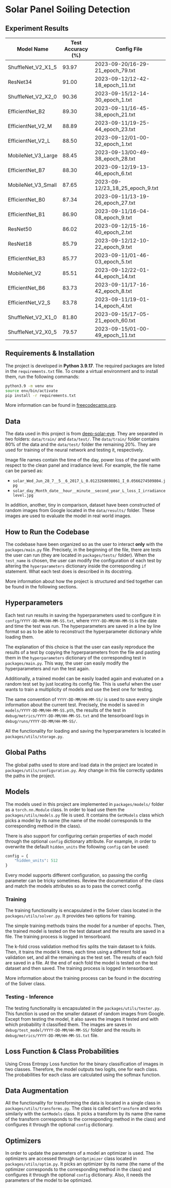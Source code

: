 # Solar Panel Soiling Detection

## Experiment Results

| Model Name         | Test Accuracy (%) | Config File                      |
| ------------------ | ----------------- | -------------------------------- |
| ShuffleNet_V2_X1_5 | 93.97             | 2023-09-20/16-29-21_epoch_79.txt |
| ResNet34           | 91.00             | 2023-09-12/12-42-18_epoch_11.txt |
| ShuffleNet_V2_X2_0 | 90.36             | 2023-09-15/12-14-30_epoch_1.txt  |
| EfficientNet_B2    | 89.30             | 2023-09-11/16-45-38_epoch_21.txt |
| EfficientNet_V2_M  | 88.89             | 2023-09-11/19-25-44_epoch_23.txt |
| EfficientNet_V2_L  | 88.50             | 2023-09-12/01-00-32_epoch_1.txt  |
| MobileNet_V3_Large | 88.45             | 2023-09-13/00-49-38_epoch_28.txt |
| EfficientNet_B7    | 88.30             | 2023-09-12/19-13-46_epoch_6.txt  |
| MobileNet_V3_Small | 87.65             | 2023-09-12/23_18_25_epoch_9.txt  |
| EfficientNet_B0    | 87.34             | 2023-09-11/13-19-26_epoch_27.txt |
| EfficientNet_B1    | 86.90             | 2023-09-11/16-04-08_epoch_9.txt  |
| ResNet50           | 86.02             | 2023-09-12/15-16-40_epoch_2.txt  |
| ResNet18           | 85.79             | 2023-09-12/12-10-22_epoch_9.txt  |
| EfficientNet_B3    | 85.77             | 2023-09-11/01-46-03_epoch_5.txt  |
| MobileNet_V2       | 85.51             | 2023-09-12/22-01-44_epoch_14.txt |
| EfficientNet_B6    | 83.73             | 2023-09-11/17-16-42_epoch_8.txt  |
| EfficientNet_V2_S  | 83.78             | 2023-09-11/19-01-14_epoch_4.txt  |
| ShuffleNet_V2_X1_0 | 81.80             | 2023-09-15/17-05-21_epoch_60.txt |
| ShuffleNet_V2_X0_5 | 79.57             | 2023-09-15/01-00-49_epoch_11.txt |

## Requirements & Installation

The project is developed in **Python 3.9.17**. The required packages are listed in the `requirements.txt` file. To create a virtual environment and to install them, run the following commands:

```bash
python3.9 -m venv env
source env/bin/activate
pip install -r requirements.txt
```

More information can be found in [freecodecamp.org](https://www.freecodecamp.org/news/how-to-setup-virtual-environments-in-python/).

## Data

The data used in this project is from [deep-solar-eye](https://deep-solar-eye.github.io). They are separated in two folders: `data/train/` and `data/test/`. The `data/train/` folder contains 80% of the data and the `data/test/` folder the remaining 20%. They are used for training of the neural network and testing it, respectively.

Image file names contain the time of the day, power loss of the panel with respect to the clean panel and irradiance level. For example, the file name can be parsed as:

- `solar_Wed_Jun_28_7__5__6_2017_L_0.0123268698061_I_0.0566274509804.jpg`
- `solar_day_Month_date__hour__minute__second_year_L_loss_I_irradiancelevel.jpg`

In addition, another, tiny in comparison, dataset have been constructed of random images from Google located in the `data/results/` folder. These images are used to evaluate the model in real world images.

## How to Run the Codebase

The codebase have been organized so as the user to interact **only** with the `packages/main.py` file. Precisely, in the beginning of the file, there are tests the user can run (they are located in `packages/tests/` folder). When the `test_name` is chosen, the user can modify the configuration of each test by altering the `hyperparameters` dictionary inside the corresponding `if` statement. What each test does is described in its docstring.

More information about how the project is structured and tied together can be found in the following sections.

## Hyperparameters

Each test run results in saving the hyperparameters used to configure it in `config/YYYY-DD-MM/HH-MM-SS.txt`, where `YYYY-DD-MM/HH-MM-SS` is the date and time the test was run. The hyperparameters are saved in a line by line format so as to be able to reconstruct the hyperparameter dictionary while loading them.

The explanation of this choice is that the user can easily reproduce the results of a test by copying the hyperparameters from the file and pasting them in the `hyperparameters` dictionary of the corresponding test in `packages/main.py`. This way, the user can easily modify the hyperparameters and run the test again.

Additionally, a trained model can be easily loaded again and evaluated on a random test set by just locating its config file. This is useful when the user wants to train a multiplicity of models and use the best one for testing.

The same convention of `YYYY-DD-MM/HH-MM-SS/` is used to save every single information about the current test. Precisely, the model is saved in `models/YYYY-DD-MM/HH-MM-SS.pth`, the results of the test in `debug/metrics/YYYY-DD-MM/HH-MM-SS.txt` and the tensorboard logs in `debug/runs/YYYY-DD-MM/HH-MM-SS/`.

All the functionality for loading and saving the hyperparameters is located in `packages/utils/storage.py`.

## Global Paths

The global paths used to store and load data in the project are located in `packages/utils/configuration.py`. Any change in this file correctly updates the paths in the project.

## Models

The models used in this project are implemented in `packages/models/` folder as a `torch.nn.Module` class. In order to load use them the `packages/utils/models.py` file is used. It contains the `GetModels` class which picks a model by its name (the name of the model corresponds to the corresponding method in the class).

There is also support for configuring certain properties of each model through the optional `config` dictionary attribute. For example, in order to overwrite the default `hidden_units` the following `config` can be used:

```python
config = {
    "hidden_units": 512
}
```

Every model supports different configuration, so passing the config parameter can be tricky sometimes. Review the documentation of the class and match the models attributes so as to pass the correct config.

### Training

The training functionality is encapsulated in the Solver class located in the `packages/utils/solver.py`. It provides two options for training.

The simple training methods trains the model for a number of epochs. Then, the trained model is tested on the test dataset and the results are saved in a file. The training process is logged in tensorboard.

The k-fold cross validation method firs splits the train dataset to k folds. Then, it trains the model k times, each time using a different fold as validation set, and all the remaining as the test set. The results of each fold are saved in a file. At the end of each fold the model is tested on the test dataset and then saved. The training process is logged in tensorboard.

More information about the training process can be found in the docstring of the Solver class.

### Testing - Inference

The testing functionality is encapsulated in the `packages/utils/tester.py`. This function is used on the smaller dataset of random images from Google. Except from testing the model, it also saves the images it tested and with which probability it classified them. The images are saves in `debug/test_model/YYYY-DD-MM/HH-MM-SS/` folder and the results in `debug/metrics/YYYY-DD-MM/HH-MM-SS.txt` file.

## Loss Function & Class Probabilities

Using Cross Entropy Loss function for the binary classification of images in two classes. Therefore, the
model outputs two logits, one for each class. The probabilities for each class are calculated using the
softmax function.

## Data Augmentation

All the functionality for transforming the data is located in a single class in `packages/utils/transforms.py`. The class is called `GetTransform` and works similarly with the `GetModels` class. It picks a transform by its name (the name of the transform corresponds to the corresponding method in the class) and configures it through the optional `config` dictionary.

## Optimizers

In order to update the parameters of a model an optimizer is used. The optimizers are accessed through `GetOptimizer` class located in `packages/utils/optim.py`. It picks an optimizer by its name (the name of the optimizer corresponds to the corresponding method in the class) and configures it through the optional `config` dictionary. Also, it needs the parameters of the model to be optimized.
